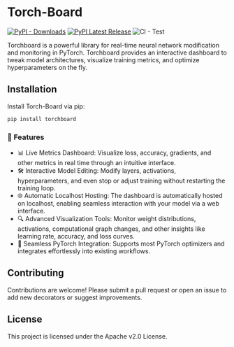 # Torch-Board


[![PyPI - Downloads](https://img.shields.io/pypi/dm/torchboard)](https://pypi.org/project/torchboard/)
[![PyPI Latest Release](https://img.shields.io/pypi/v/torchboard.svg)](https://pypi.org/project/torchboard/)
![CI - Test](https://github.com/Dawid64/Torch-Board/actions/workflows/python-app.yml/badge.svg)
<!-- [![GitHub Pages Documentation](https://img.shields.io/badge/GitHub_Pages-Documentation-blue)](https://dawid64.github.io/Torch-Board) -->

Torchboard is a powerful library for real-time neural network modification and monitoring in PyTorch. Torchboard provides an interactive dashboard to tweak model architectures, visualize training metrics, and optimize hyperparameters on the fly.





## Installation

Install Torch-Board via pip:

```bash
pip install torchboard 
```





### 🧰 Features
- 📊 Live Metrics Dashboard: Visualize loss, accuracy, gradients, and other metrics in real time through an intuitive interface.
- 🛠️ Interactive Model Editing: Modify layers, activations, hyperparameters, and even stop or adjust training without restarting the training loop.
- 🌐 Automatic Localhost Hosting: The dashboard is automatically hosted on localhost, enabling seamless interaction with your model via a web interface.
 - 🔍 Advanced Visualization Tools: Monitor weight distributions, activations, computational graph changes, and other insights like learning rate, accuracy, and loss curves.
 - 🤝 Seamless PyTorch Integration: Supports most PyTorch optimizers and integrates effortlessly into existing workflows.




## Contributing

Contributions are welcome! Please submit a pull request or open an issue to add new decorators or suggest improvements.

## License

This project is licensed under the Apache v2.0  License.








